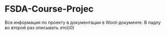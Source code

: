 # FSDA-Course-Projec
Вся информация по проекту в документации в Word-документе.
В падлу во второй раз описывать это))0)
